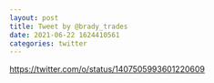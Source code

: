 ```yaml
--- 
layout: post 
title: Tweet by @brady_trades 
date: 2021-06-22 1624410561 
categories: twitter 
--- 
```

https://twitter.com/o/status/1407505993601220609